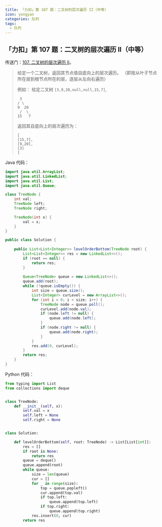 ```yaml
---
title: 「力扣」第 107 题：二叉树的层次遍历 II（中等）
icon: yongyan
categories: 队列
tags:
  - 队列
---
```




## 「力扣」第 107 题：二叉树的层次遍历 II（中等）

传送门：[107. 二叉树的层次遍历 II](https://leetcode-cn.com/problems/binary-tree-level-order-traversal-ii/)。

> 给定一个二叉树，返回其节点值自底向上的层次遍历。 （即按从叶子节点所在层到根节点所在的层，逐层从左向右遍历）
>
> 例如：
> 给定二叉树 `[3,9,20,null,null,15,7]`,
>
> ```
>  3
> / \
> 9  20
>  /  \
> 15   7
> ```
>
> 返回其自底向上的层次遍历为：
>
> ```
> [
> [15,7],
> [9,20],
> [3]
> ]
> ```

Java 代码：

```java
import java.util.ArrayList;
import java.util.LinkedList;
import java.util.List;
import java.util.Queue;

class TreeNode {
    int val;
    TreeNode left;
    TreeNode right;

    TreeNode(int x) {
        val = x;
    }
}

public class Solution {
    
    public List<List<Integer>> levelOrderBottom(TreeNode root) {
        List<List<Integer>> res = new LinkedList<>();
        if (root == null) {
            return res;
        }
        
        Queue<TreeNode> queue = new LinkedList<>();
        queue.add(root);
        while (!queue.isEmpty()) {
            int size = queue.size();
            List<Integer> curLevel = new ArrayList<>();
            for (int i = 0; i < size; i++) {
                TreeNode node = queue.poll();
                curLevel.add(node.val);
                if (node.left != null) {
                    queue.add(node.left);
                }
                if (node.right != null) {
                    queue.add(node.right);
                }
            }
            res.add(0, curLevel);
        }
        return res;
    }
}
```

Python 代码：

```python
from typing import List
from collections import deque


class TreeNode:
    def __init__(self, x):
        self.val = x
        self.left = None
        self.right = None


class Solution:

    def levelOrderBottom(self, root: TreeNode) -> List[List[int]]:
        res = []
        if root is None:
            return res
        queue = deque()
        queue.append(root)
        while queue:
            size = len(queue)
            cur = []
            for _ in range(size):
                top = queue.popleft()
                cur.append(top.val)
                if top.left:
                    queue.append(top.left)
                if top.right:
                    queue.append(top.right)
            res.insert(0, cur)
        return res
```

 

